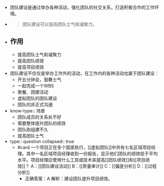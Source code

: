 - 团队建设是通过举办各种活动，强化团队的社交关系，打造积极合作的工作环境。
- > 团队建设可以提高团队士气和凝聚力。
- ## 作用
	- 提高团队士气和凝聚力
	- 提高团队绩效
	- 提高项目绩效
- 团队建设不仅仅是举办工作外的活动，在工作内的各种活动也属于团队建设：
	- 开五分钟会，鼓舞士气
	- 一起完成一个WBS
	- 聚餐、团建活动
	- 虚拟团队的团队建设
	- 团队的非正式沟通
- know-type:: 场景
	- 团队成员的关系处不好
	- 需要整体提升团队的绩效
	- 团队刚组建不久
	- 提高团队士气
- type:: question
  collapsed:: true
	- #card 一个项目正在多个国家执行，[[虚拟团队]]中共有七名区域项目经理。其中一名区域项目经理收到一份报告，显示他们团队的绩效低于平均水平。项目经理应使用什么工具或技术来提高[[团队绩效]]和[[项目绩效]]？
	   A：[[团队建设活动]]
	   B：[[质量审计]]
	   C：[[偏差分析]]
	   D：[[过程分析]]
		- 正确答案：A
		  解析：建设团队提升项目绩效。